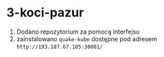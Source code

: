 # 3-koci-pazur
1. Dodano repozytorium za pomocą interfejsu
2. zainstalowano `quake-kube` dostępne pod adresem `http://193.187.67.105:30001/`
